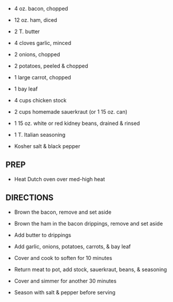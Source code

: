 - 4 oz. bacon, chopped

- 12 oz. ham, diced

- 2 T. butter

- 4 cloves garlic, minced

- 2 onions, chopped

- 2 potatoes, peeled & chopped

- 1 large carrot, chopped

- 1 bay leaf

- 4 cups chicken stock

- 2 cups homemade sauerkraut (or 1 15 oz. can)

- 1 15 oz. white or red kidney beans, drained & rinsed

- 1 T. Italian seasoning

- Kosher salt & black pepper

## PREP

- Heat Dutch oven over med-high heat

## DIRECTIONS

- Brown the bacon, remove and set aside

- Brown the ham in the bacon drippings, remove and set aside

- Add butter to drippings

- Add garlic, onions, potatoes, carrots, & bay leaf

- Cover and cook to soften for 10 minutes

- Return meat to pot, add stock, sauerkraut, beans, & seasoning

- Cover and simmer for another 30 minutes

- Season with salt & pepper before serving
